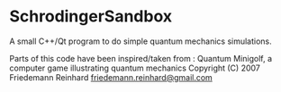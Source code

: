 # SchrodingerSandbox
A small C++/Qt program to do simple quantum mechanics simulations.

Parts of this code have been inspired/taken from :
Quantum Minigolf, a computer game illustrating quantum mechanics
Copyright (C) 2007 Friedemann Reinhard <friedemann.reinhard@gmail.com>
